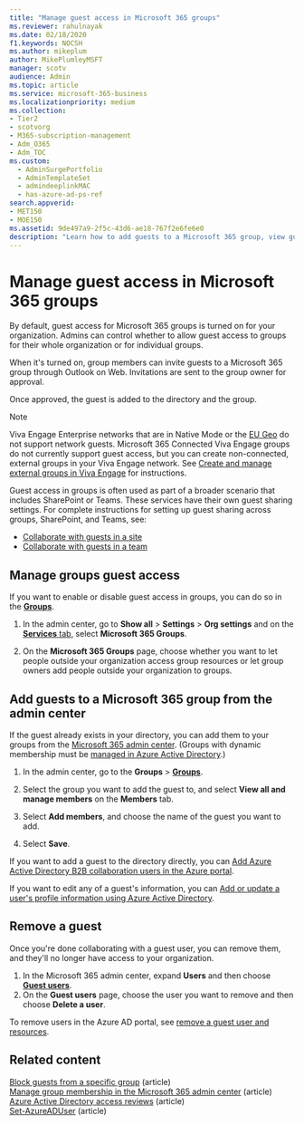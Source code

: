 ```yaml
---
title: "Manage guest access in Microsoft 365 groups"
ms.reviewer: rahulnayak
ms.date: 02/18/2020
f1.keywords: NOCSH
ms.author: mikeplum
author: MikePlumleyMSFT
manager: scotv
audience: Admin
ms.topic: article
ms.service: microsoft-365-business
ms.localizationpriority: medium
ms.collection: 
- Tier2
- scotvorg
- M365-subscription-management 
- Adm_O365
- Adm_TOC
ms.custom:
  - AdminSurgePortfolio
  - AdminTemplateSet
  - admindeeplinkMAC
  - has-azure-ad-ps-ref
search.appverid:
- MET150
- MOE150
ms.assetid: 9de497a9-2f5c-43d6-ae18-767f2e6fe6e0
description: "Learn how to add guests to a Microsoft 365 group, view guests, and use PowerShell to control guest access."
---
```


# Manage guest access in Microsoft 365 groups

By default, guest access for Microsoft 365 groups is turned on for your organization. Admins can control whether to allow guest access to groups for their whole organization or for individual groups.

When it's turned on, group members can invite guests to a Microsoft 365 group through Outlook on Web. Invitations are sent to the group owner for approval.

Once approved, the guest is added to the directory and the group.

> [!Note]
> Viva Engage Enterprise networks that are in Native Mode or the [EU Geo](/viva/engage/manage-security-and-compliance/manage-data-compliance) do not support network guests.
> Microsoft 365 Connected Viva Engage groups do not currently support guest access, but you can create non-connected, external groups in your Viva Engage network. See [Create and manage external groups in Viva Engage](/viva/engage/work-with-external-users/create-and-manage-external-groups) for instructions.

Guest access in groups is often used as part of a broader scenario that includes SharePoint or Teams. These services have their own guest sharing settings. For complete instructions for setting up guest sharing across groups, SharePoint, and Teams, see:

- [Collaborate with guests in a site](../../solutions/collaborate-in-site.md)
- [Collaborate with guests in a team](../../solutions/collaborate-as-team.md)

## Manage groups guest access

If you want to enable or disable guest access in groups, you can do so in the <a href="https://go.microsoft.com/fwlink/p/?linkid=2052855" target="_blank">**Groups**</a>.

1. In the admin center, go to **Show all** \> **Settings** \> **Org settings** and on the <a href="https://go.microsoft.com/fwlink/p/?linkid=2053743" target="_blank">**Services** tab</a>, select **Microsoft 365 Groups**.
  
2. On the **Microsoft 365 Groups** page, choose whether you want to let people outside your organization access group resources or let group owners add people outside your organization to groups.

## Add guests to a Microsoft 365 group from the admin center

If the guest already exists in your directory, you can add them to your groups from the <a href="https://go.microsoft.com/fwlink/p/?linkid=2052855" target="_blank">Microsoft 365 admin center</a>. (Groups with dynamic membership must be [managed in Azure Active Directory](/azure/active-directory/enterprise-users/groups-create-rule).)
  
1. In the admin center, go to the **Groups** > <a href="https://go.microsoft.com/fwlink/p/?linkid=2052855" target="_blank">**Groups**</a>.
  
2. Select the group you want to add the guest to, and select **View all and manage members** on the **Members** tab. 
  
3. Select **Add members**, and choose the name of the guest you want to add.

4. Select **Save**.

If you want to add a guest to the directory directly, you can [Add Azure Active Directory B2B collaboration users in the Azure portal](/azure/active-directory/b2b/add-users-administrator).

If you want to edit any of a guest's information, you can [Add or update a user's profile information using Azure Active Directory](/azure/active-directory/fundamentals/active-directory-users-profile-azure-portal).

## Remove a guest

Once you're done collaborating with a guest user, you can remove them, and they'll no longer have access to your organization.

1. In the Microsoft 365 admin center, expand **Users** and then choose <a href="https://go.microsoft.com/fwlink/p/?linkid=2074830" target="_blank">**Guest users**</a>.
1. On the **Guest users** page, choose the user you want to remove and then choose **Delete a user**.

To remove users in the Azure AD portal, see [remove a guest user and resources](/azure/active-directory/b2b/b2b-quickstart-add-guest-users-portal#clean-up-resources).


## Related content

[Block guests from a specific group](../../solutions/per-group-guest-access.md) (article)\
[Manage group membership in the Microsoft 365 admin center](add-or-remove-members-from-groups.md) (article)\
[Azure Active Directory access reviews](/azure/active-directory/active-directory-azure-ad-controls-perform-access-review) (article)\
[Set-AzureADUser](/powershell/module/azuread/set-azureaduser) (article)
